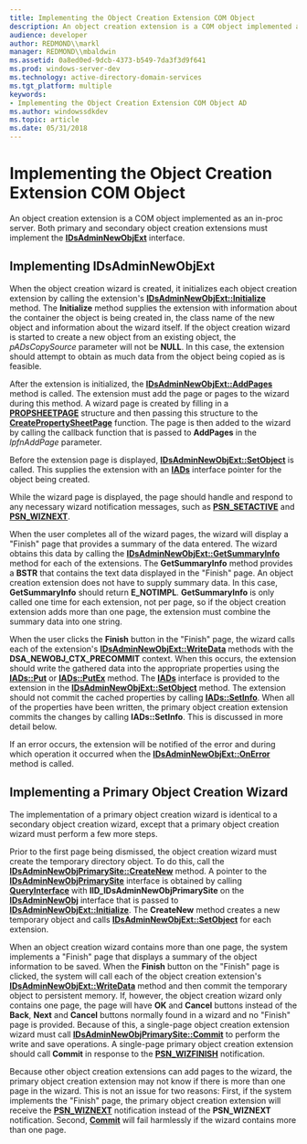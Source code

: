 ```yaml
---
title: Implementing the Object Creation Extension COM Object
description: An object creation extension is a COM object implemented as an in-proc server. Both primary and secondary object creation extensions must implement the IDsAdminNewObjExt interface.
audience: developer
author: REDMOND\\markl
manager: REDMOND\\mbaldwin
ms.assetid: 0a8ed0ed-9dcb-4373-b549-7da3f3d9f641
ms.prod: windows-server-dev
ms.technology: active-directory-domain-services
ms.tgt_platform: multiple
keywords:
- Implementing the Object Creation Extension COM Object AD
ms.author: windowssdkdev
ms.topic: article
ms.date: 05/31/2018
---
```


# Implementing the Object Creation Extension COM Object

An object creation extension is a COM object implemented as an in-proc server. Both primary and secondary object creation extensions must implement the [**IDsAdminNewObjExt**](/windows/desktop/api/DSAdmin/nn-dsadmin-idsadminnewobjext) interface.

## Implementing IDsAdminNewObjExt

When the object creation wizard is created, it initializes each object creation extension by calling the extension's [**IDsAdminNewObjExt::Initialize**](/windows/desktop/api/DSAdmin/nf-dsadmin-idsadminnewobjext-initialize) method. The **Initialize** method supplies the extension with information about the container the object is being created in, the class name of the new object and information about the wizard itself. If the object creation wizard is started to create a new object from an existing object, the *pADsCopySource* parameter will not be **NULL**. In this case, the extension should attempt to obtain as much data from the object being copied as is feasible.

After the extension is initialized, the [**IDsAdminNewObjExt::AddPages**](/windows/desktop/api/DSAdmin/nf-dsadmin-idsadminnewobjext-addpages) method is called. The extension must add the page or pages to the wizard during this method. A wizard page is created by filling in a [**PROPSHEETPAGE**](https://msdn.microsoft.com/library/Bb774548(v=VS.85).aspx) structure and then passing this structure to the [**CreatePropertySheetPage**](https://msdn.microsoft.com/library/Bb760807(v=VS.85).aspx) function. The page is then added to the wizard by calling the callback function that is passed to **AddPages** in the *lpfnAddPage* parameter.

Before the extension page is displayed, [**IDsAdminNewObjExt::SetObject**](/windows/desktop/api/DSAdmin/nf-dsadmin-idsadminnewobjext-setobject) is called. This supplies the extension with an [**IADs**](https://msdn.microsoft.com/library/aa705950) interface pointer for the object being created.

While the wizard page is displayed, the page should handle and respond to any necessary wizard notification messages, such as [**PSN\_SETACTIVE**](https://msdn.microsoft.com/library/Bb774568(v=VS.85).aspx) and [**PSN\_WIZNEXT**](https://msdn.microsoft.com/library/Bb774572(v=VS.85).aspx).

When the user completes all of the wizard pages, the wizard will display a "Finish" page that provides a summary of the data entered. The wizard obtains this data by calling the [**IDsAdminNewObjExt::GetSummaryInfo**](/windows/desktop/api/DSAdmin/nf-dsadmin-idsadminnewobjext-getsummaryinfo) method for each of the extensions. The **GetSummaryInfo** method provides a **BSTR** that contains the text data displayed in the "Finish" page. An object creation extension does not have to supply summary data. In this case, **GetSummaryInfo** should return **E\_NOTIMPL**. **GetSummaryInfo** is only called one time for each extension, not per page, so if the object creation extension adds more than one page, the extension must combine the summary data into one string.

When the user clicks the **Finish** button in the "Finish" page, the wizard calls each of the extension's [**IDsAdminNewObjExt::WriteData**](/windows/desktop/api/DSAdmin/nf-dsadmin-idsadminnewobjext-writedata) methods with the **DSA\_NEWOBJ\_CTX\_PRECOMMIT** context. When this occurs, the extension should write the gathered data into the appropriate properties using the [**IADs::Put**](https://msdn.microsoft.com/library/aa746352) or [**IADs::PutEx**](https://msdn.microsoft.com/library/aa746353) method. The [**IADs**](https://msdn.microsoft.com/library/aa705950) interface is provided to the extension in the [**IDsAdminNewObjExt::SetObject**](/windows/desktop/api/DSAdmin/nf-dsadmin-idsadminnewobjext-setobject) method. The extension should not commit the cached properties by calling [**IADs::SetInfo**](https://msdn.microsoft.com/library/aa746354). When all of the properties have been written, the primary object creation extension commits the changes by calling **IADs::SetInfo**. This is discussed in more detail below.

If an error occurs, the extension will be notified of the error and during which operation it occurred when the [**IDsAdminNewObjExt::OnError**](/windows/desktop/api/DSAdmin/nf-dsadmin-idsadminnewobjext-onerror) method is called.

## Implementing a Primary Object Creation Wizard

The implementation of a primary object creation wizard is identical to a secondary object creation wizard, except that a primary object creation wizard must perform a few more steps.

Prior to the first page being dismissed, the object creation wizard must create the temporary directory object. To do this, call the [**IDsAdminNewObjPrimarySite::CreateNew**](/windows/desktop/api/DSAdmin/nf-dsadmin-idsadminnewobjprimarysite-createnew) method. A pointer to the [**IDsAdminNewObjPrimarySite**](/windows/desktop/api/DSAdmin/nn-dsadmin-idsadminnewobjprimarysite) interface is obtained by calling [**QueryInterface**](https://msdn.microsoft.com/en-us/library/ms682521(v=VS.85).aspx) with **IID\_IDsAdminNewObjPrimarySite** on the [**IDsAdminNewObj**](/windows/desktop/api/DSAdmin/nn-dsadmin-idsadminnewobj) interface that is passed to [**IDsAdminNewObjExt::Initialize**](/windows/desktop/api/DSAdmin/nf-dsadmin-idsadminnewobjext-initialize). The **CreateNew** method creates a new temporary object and calls [**IDsAdminNewObjExt::SetObject**](/windows/desktop/api/DSAdmin/nf-dsadmin-idsadminnewobjext-setobject) for each extension.

When an object creation wizard contains more than one page, the system implements a "Finish" page that displays a summary of the object information to be saved. When the **Finish** button on the "Finish" page is clicked, the system will call each of the object creation extension's [**IDsAdminNewObjExt::WriteData**](/windows/desktop/api/DSAdmin/nf-dsadmin-idsadminnewobjext-writedata) method and then commit the temporary object to persistent memory. If, however, the object creation wizard only contains one page, the page will have **OK** and **Cancel** buttons instead of the **Back**, **Next** and **Cancel** buttons normally found in a wizard and no "Finish" page is provided. Because of this, a single-page object creation extension wizard must call [**IDsAdminNewObjPrimarySite::Commit**](/windows/desktop/api/DSAdmin/nf-dsadmin-idsadminnewobjprimarysite-commit) to perform the write and save operations. A single-page primary object creation extension should call **Commit** in response to the [**PSN\_WIZFINISH**](https://msdn.microsoft.com/library/Bb774571(v=VS.85).aspx) notification.

Because other object creation extensions can add pages to the wizard, the primary object creation extension may not know if there is more than one page in the wizard. This is not an issue for two reasons: First, if the system implements the "Finish" page, the primary object creation extension will receive the [**PSN\_WIZNEXT**](https://msdn.microsoft.com/library/Bb774572(v=VS.85).aspx) notification instead of the **PSN\_WIZNEXT** notification. Second, [**Commit**](/windows/desktop/api/DSAdmin/nf-dsadmin-idsadminnewobjprimarysite-commit) will fail harmlessly if the wizard contains more than one page.

 

 





